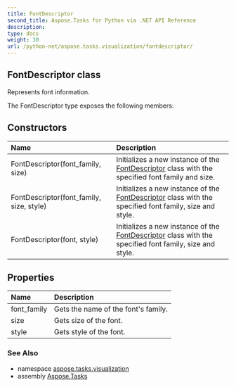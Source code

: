 ```yaml
---
title: FontDescriptor
second_title: Aspose.Tasks for Python via .NET API Reference
description: 
type: docs
weight: 30
url: /python-net/aspose.tasks.visualization/fontdescriptor/
---
```


## FontDescriptor class

Represents font information.

The FontDescriptor type exposes the following members:
## Constructors
| Name | Description |
| :- | :- |
|FontDescriptor(font_family, size)|Initializes a new instance of the [FontDescriptor](/tasks/python-net/aspose.tasks.visualization/fontdescriptor/) class with the specified font family and size.|
|FontDescriptor(font_family, size, style)|Initializes a new instance of the [FontDescriptor](/tasks/python-net/aspose.tasks.visualization/fontdescriptor/) class with the specified font family, size and style.|
|FontDescriptor(font, style)|Initializes a new instance of the [FontDescriptor](/tasks/python-net/aspose.tasks.visualization/fontdescriptor/) class with the specified font family, size and style.|
## Properties
| Name | Description |
| :- | :- |
|font_family|Gets the name of the font's family.|
|size|Gets size of the font.|
|style|Gets style of the font.|

### See Also

* namespace [aspose.tasks.visualization](/tasks/python-net/aspose.tasks.visualization/)
* assembly [Aspose.Tasks](/tasks/python-net/)

